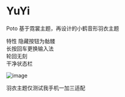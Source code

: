# YuYi
Poto 基于霓裳主题，再设计的小鹤音形羽衣主题

特性
隐藏按钮为骷髅  
长按回车更换输入法  
轮回无刻  
干净状态栏  

![image](https://user-images.githubusercontent.com/59009389/215300967-15e69a49-b140-4beb-905e-0e5a424dcebe.png)

羽衣主题仅测试我手机一加三适配
